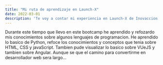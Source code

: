 ```yaml
---
title: "Mi ruta de aprendizaje en Launch-X"
date: 2022-03-01
description: 'Te voy a contar mi experiencia en Launch-X de Inovaccion Virtual'
---
```


Durante este tiempo que llevo en este bootcamp he aprendido y refozardo mis conocimientos sobre algunos lenguajes de programacion.
He aprendido lo basico de Python, refoce los conocimientos y conceptos que tenia sobre HTML, CSS y javaScript. Tambien pude visualizar lo basico sobre 
VUeJS y tambien sobre Angular. Aunque se que el camino para convertirme en desarrollador web sera largo...

